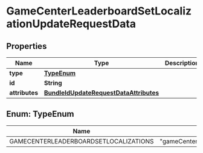 

# GameCenterLeaderboardSetLocalizationUpdateRequestData


## Properties

| Name | Type | Description | Notes |
|------------ | ------------- | ------------- | -------------|
|**type** | [**TypeEnum**](#TypeEnum) |  |  |
|**id** | **String** |  |  |
|**attributes** | [**BundleIdUpdateRequestDataAttributes**](BundleIdUpdateRequestDataAttributes.md) |  |  [optional] |



## Enum: TypeEnum

| Name | Value |
|---- | -----|
| GAMECENTERLEADERBOARDSETLOCALIZATIONS | &quot;gameCenterLeaderboardSetLocalizations&quot; |



